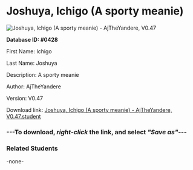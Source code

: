 # Joshuya, Ichigo (A sporty meanie)

<img src="Files/Joshuya, Ichigo (A sporty meanie).png" title="Joshuya, Ichigo (A sporty meanie) - AjTheYandere, V0.47">

**Database ID: #0428**

First Name: Ichigo

Last Name: Joshuya

Description: A sporty meanie

Author: AjTheYandere

Version: V0.47

Download link: <a href="https://raw.githubusercontent.com/Arbiter1223/Daigaku-Gurashi-Custom-Students/master/Files/Student Files/Joshuya%2C%20Ichigo%20(A%20sporty%20meanie)%20-%20AjTheYandere%2C%20V0.47.student">Joshuya, Ichigo (A sporty meanie) - AjTheYandere, V0.47.student</a>

### ---**To download, _right-click_ the link, and select _"Save as"_**---

### Related Students

-none-
